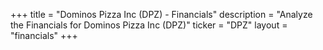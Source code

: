 +++
title = "Dominos Pizza Inc (DPZ) - Financials"
description = "Analyze the Financials for Dominos Pizza Inc (DPZ)"
ticker = "DPZ"
layout = "financials"
+++

